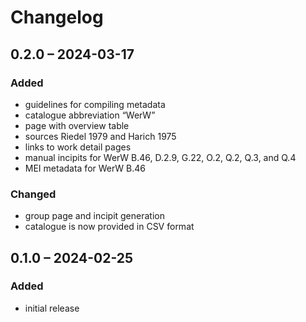 # Changelog

## 0.2.0 – 2024-03-17

### Added

- guidelines for compiling metadata
- catalogue abbreviation “WerW”
- page with overview table
- sources Riedel 1979 and Harich 1975
- links to work detail pages
- manual incipits for WerW B.46, D.2.9, G.22, O.2, Q.2, Q.3, and Q.4
- MEI metadata for WerW B.46

### Changed

- group page and incipit generation
- catalogue is now provided in CSV format


## 0.1.0 – 2024-02-25

### Added

- initial release
